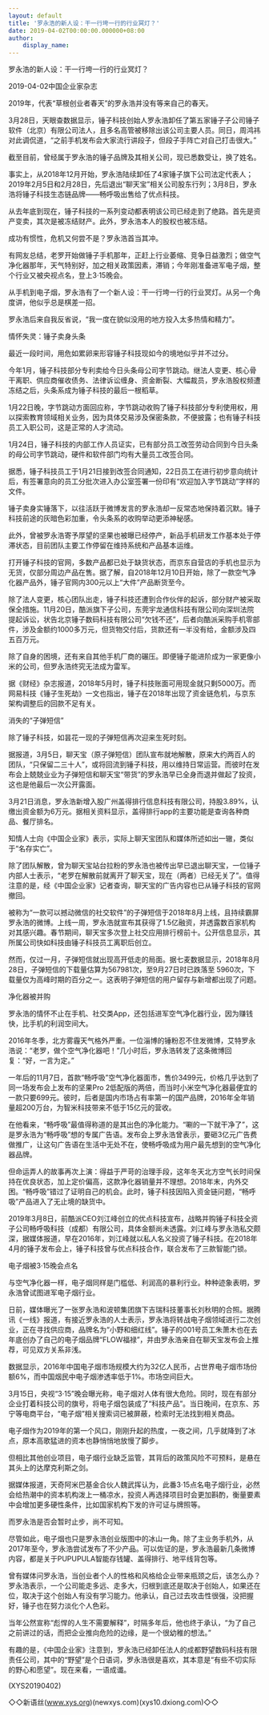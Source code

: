 ```yaml
---
layout: default
title: '罗永浩的新人设：干一行垮一行的行业冥灯？'
date: 2019-04-02T00:00:00.000000+08:00
author:
    display_name: 
---
```


罗永浩的新人设：干一行垮一行的行业冥灯？

2019-04-02中国企业家杂志

2019年，代表“草根创业者春天”的罗永浩并没有等来自己的春天。

3月28日，天眼查数据显示，锤子科技创始人罗永浩卸任了第五家锤子子公司锤子软件（北京）有限公司法人，且多名高管被移除出该公司主要人员。同日，周鸿祎对此调侃道，“之前手机发布会大家流行讲段子，但段子手阵亡对自己打击很大。”

截至目前，曾经属于罗永浩的锤子品牌及其相关公司，现已悉数受让，换了姓名。

事实上，从2018年12月开始，罗永浩陆续卸任了4家锤子旗下公司法定代表人；2019年2月5日和2月28日，先后退出“聊天宝”相关公司股东行列；3月8日，罗永浩将锤子科技生态链品牌——畅呼吸出售给了优点科技。

从去年底到现在，锤子科技的一系列变动都表明该公司已经走到了绝路。首先是资产变卖，其次是被冻结财产。此外，罗永浩本人的股权也被冻结。

成功有惯性，危机又何尝不是？罗永浩首当其冲。

有网友总结，老罗开始做锤子手机那年，正赶上行业萎缩、竞争日益激烈；做空气净化器那年，天气特别好，加之相关政策因素，滞销；今年刚准备进军电子烟，整个行业又被央视点名，登上3·15晚会。

从手机到电子烟，罗永浩有了一个新人设：干一行垮一行的行业冥灯。从另一个角度讲，他似乎总是棋差一招。

罗永浩后来自我反省说，“我一度在貌似没用的地方投入太多热情和精力”。

情怀失灵：锤子卖身头条

最近一段时间，用危如累卵来形容锤子科技现如今的境地似乎并不过分。

今年1月，锤子科技部分专利卖给今日头条母公司字节跳动。继法人变更、核心骨干离职、供应商催收债务、法律诉讼缠身、资金断裂、大幅裁员，罗永浩股权频遭冻结之后，头条系成为锤子科技的最后一根稻草。

1月22日晚，字节跳动方面回应称，字节跳动收购了锤子科技部分专利使用权，用以探索教育领域相关业务，因为具体交易涉及保密条款，不便披露；也有锤子科技员工入职公司，这是正常的人才流动。

1月24日，锤子科技的内部工作人员证实，已有部分员工改签劳动合同到今日头条的母公司字节跳动，硬件和软件部门均有大量员工改签合同。

据悉，锤子科技员工于1月21日接到改签合同通知，22日员工在进行初步意向统计后，有签署意向的员工分批次进入办公室签署一份印有“欢迎加入字节跳动”字样的文件。

锤子卖身实锤落下，以往活跃于微博发言的罗永浩却一反常态地保持着沉默。锤子科技前途的灰暗色彩加重，令头条系的收购举动更添神秘感。

此外，曾被罗永浩寄予厚望的坚果也被曝已经停产，新品手机研发工作基本处于停滞状态，目前团队主要工作停留在维持系统和产品基本运维。

打开锤子科技的官网，多数产品都已处于缺货状态，而京东自营店的手机也显示为无货，仅部分周边产品在售。据了解，自2018年12月10日开始，除了一款空气净化器产品外，锤子官网内300元以上“大件”产品断货至今。

除了法人变更，核心团队出走，锤子科技还遭到合作伙伴的起诉，部分财产被采取保全措施。11月20日，酷派旗下子公司，东莞宇龙通信科技有限公司向深圳法院提起诉讼，状告北京锤子数码科技有限公司“欠钱不还”，后者向酷派采购手机零部件，涉及金额约1000多万元，但货物交付后，货款还有一半没有给，金额涉及四五百万元。

除了自身的困境，还有来自其他手机厂商的碾压。即便锤子能进阶成为一家更像小米的公司，但罗永浩终究无法成为雷军。

据《财经》杂志报道，2018年5月时，锤子科技账面可用现金就只剩5000万。而网易科技《锤子生死劫》一文也指出，锤子在2018年出现了资金链危机，与京东架构调整后的回款不足有关。

消失的“子弹短信”

除了锤子科技，如昙花一现的子弹短信再次迎来生死时刻。

据报道，3月5日，聊天宝（原子弹短信）团队宣布就地解散，原来大约两百人的团队，“只保留二三十人”，或将回流到锤子科技，用以维持日常运营。而彼时在发布会上兢兢业业为子弹短信和聊天宝“带货”的罗永浩早已全身而退并做起了投资，这也是他最后一次公开露面。

3月21日消息，罗永浩新增入股广州盖得排行信息科技有限公司，持股3.89%，认缴出资金额为6万元。据相关资料显示，盖得排行app的主要功能是查询各种商品、餐厅排名。

知情人士向《中国企业家》表示，实际上聊天宝团队和媒体所述如出一辙，类似于“名存实亡”。

除了团队解散，曾为聊天宝站台拉粉的罗永浩也被传出早已退出聊天宝，一位锤子内部人士表示，“老罗在解散前就离开了聊天宝，现在（两者）已经无关了”。值得注意的是，经《中国企业家》记者查询，聊天宝的广告内容也已从锤子科技的官网撤回。

被称为“一款可以撼动微信的社交软件”的子弹短信于2018年8月上线，且持续霸屏罗永浩的微博。上线一周，罗永浩就宣布其获得了1.5亿融资，并透露数百家机构对其感兴趣。春节期间，聊天宝多次登上社交应用排行榜前十。公开信息显示，其所属公司快如科技由锤子科技员工离职后创立。

然而，仅过一月，子弹短信就出现高开低走的局面。据七麦数据显示，2018年8月28日，子弹短信的下载量估算为567981次，至9月27日时已跌落至 5960次，下载量仅为高峰时期的百分之一。这表明子弹短信的用户留存与新增都出现了问题。

净化器被并购

罗永浩的情怀不止在手机、社交类App，还包括进军空气净化器行业，因为赚钱快，比手机的利润空间大。

2016年冬季，北方雾霾天气格外严重。一位淄博的锤粉忍不住发微博，艾特罗永浩说：“老罗，做个空气净化器吧！”几小时后，罗永浩转发了这条微博回复：“好，一言为定。”

一年后的11月7日，首款“畅呼吸”空气净化器面市，售价3499元，价格几乎达到了同一场发布会上发布的坚果Pro 2低配版的两倍，而当时小米空气净化器最便宜的一款只要699元。彼时，后者是国内市场占有率第一的国产品牌，2016年全年销量超200万台，为智米科技带来不低于15亿元的营收。

在他看来，“畅呼吸”最值得称道的是其出色的净化能力。“唰的一下就干净了”，这是罗永浩为“畅呼吸”想的专属广告语。发布会上罗永浩曾表示，要砸3亿元广告费做推广，让这句广告语在生活中无处不在，使畅呼吸成为用户最先想到的空气净化器品牌。

但命运弄人的故事再次上演：得益于严苛的治理手段，这年冬天北方空气长时间保持在优良状态，加上定价偏高，这款净化器销量并不理想。2018年末，内外交困。“畅呼吸”错过了证明自己的机会。此时，锤子科技因陷入资金链问题，“畅呼吸”产品进入了无止境的缺货中。

2019年3月8日，前酷派CEO刘江峰创立的优点科技宣布，战略并购锤子科技全资子公司畅呼吸科技（成都）有限公司，具体金额尚未透露。刘江峰与罗永浩私交颇深，据媒体报道，早在2016年，刘江峰就以私人名义投资了锤子科技。在2018年4月的锤子发布会上，锤子科技曾与优点科技合作，联合发布了三款智能门锁。

电子烟被3·15晚会点名

与空气净化器一样，电子烟同样是门槛低、利润高的暴利行业。种种迹象表明，罗永浩曾试图进军电子烟行业。

日前，媒体曝光了一张罗永浩和波顿集团旗下吉瑞科技董事长刘秋明的合照。据腾讯《一线》报道，有接近罗永浩的人士表示，罗永浩将转战电子烟领域进行二次创业，正在寻找供应商，品牌名为“小野和细红线”。锤子的001号员工朱萧木也在去年底创办了自己的电子烟品牌“FLOW福禄”，并由罗永浩亲自在聊天宝发布会上推荐，可见双方关系非浅。

数据显示，2016年中国电子烟市场规模大约为32亿人民币，占世界电子烟市场份额6%，而中国烟民中电子烟渗透率低于1%。市场空间巨大。

3月15日，央视“3·15”晚会曝光称，电子烟对人体有很大危险。同时，现在有部分企业打着科技公司的旗号，将电子烟包装成了“科技产品”。当日晚间，在京东、苏宁等电商平台，“电子烟”相关搜索词已被屏蔽，检索时无法找到相关商品。

电子烟作为2019年的第一个风口，刚刚升起的热度，一夜之间，几乎就降到了冰点，原本高歌猛进的资本也静悄悄地放慢了脚步。

但相比其他创业项目，电子烟行业缺乏监管，其背后的政策风险不可预料，是悬在其头上的达摩克利斯之剑。

据媒体报道，天奇阿米巴基金合伙人魏武挥认为，此番3·15点名电子烟行业，必然会给热潮中的资本机构泼上一桶凉水，投资人再选择项目时会更加斟酌，衡量要素中会增加更多硬性条件，比如国家机构下发的许可证与牌照等。

而罗永浩是否会暂时止步，尚不可知。

尽管如此，电子烟也只是罗永浩创业版图中的冰山一角。除了主业务手机外，从2017年至今，罗永浩尝试发布了不少产品。可以佐证的是，罗永浩最新几条微博内容，都是关于PUPUPULA智能存钱罐、盖得排行、地平线背包等。

曾有媒体问罗永浩，当创业者个人的性格和风格给企业带来瓶颈之后，该怎么办？罗永浩表示，一个公司能走多远、走多大，归根到底还是取决于创始人，如果还在位，取决于这个创始人有没有学习能力。他承认，自己过去攻击性很强，没把握好，锤子也在努力淡化个人色彩。

当年公然宣称“彪悍的人生不需要解释”，时隔多年后，他也终于承认，“为了自己之前讲过的话，而把企业推向危险的边缘，是一个很幼稚的想法。”

有趣的是，《中国企业家》注意到，罗永浩已经卸任法人的成都野望数码科技有限责任公司，其中的“野望”是个日语词，罗永浩很是喜欢，其本意是“有些不切实际的野心和愿望”。现在来看，一语成谶。

(XYS20190402)

◇◇新语丝(www.xys.org)(newxys.com)(xys10.dxiong.com)◇◇

